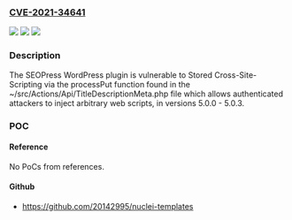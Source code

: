 ### [CVE-2021-34641](https://cve.mitre.org/cgi-bin/cvename.cgi?name=CVE-2021-34641)
![](https://img.shields.io/static/v1?label=Product&message=SEOPress&color=blue)
![](https://img.shields.io/static/v1?label=Version&message=5.0.0%3D%205.0.0%20&color=brighgreen)
![](https://img.shields.io/static/v1?label=Vulnerability&message=CWE-79%20Cross-site%20Scripting%20(XSS)&color=brighgreen)

### Description

The SEOPress WordPress plugin is vulnerable to Stored Cross-Site-Scripting via the processPut function found in the ~/src/Actions/Api/TitleDescriptionMeta.php file which allows authenticated attackers to inject arbitrary web scripts, in versions 5.0.0 - 5.0.3.

### POC

#### Reference
No PoCs from references.

#### Github
- https://github.com/20142995/nuclei-templates

